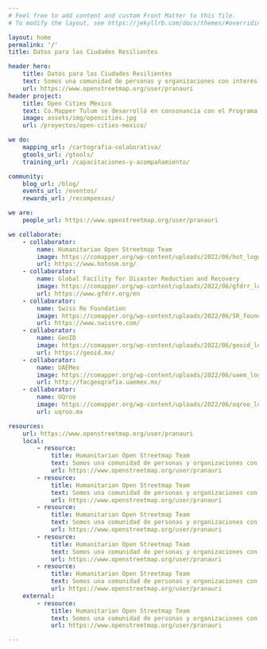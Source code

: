 ```yaml
---
# Feel free to add content and custom Front Matter to this file.
# To modify the layout, see https://jekyllrb.com/docs/themes/#overriding-theme-defaults

layout: home
permalink: '/'
title: Datos para las Ciudades Resilientes

header hero:
    title: Datos para las Ciudades Resilientes
    text: Somos una comunidad de personas y organizaciones con interés en el <strong>desarrollo y mejoramiento de datos</strong> para fortalecer la resiliencia en las sociedades y gobiernos locales.
    url: https://www.openstreetmap.org/user/pranauri
header project:
    title: Open Cities México
    text: Co.Mapper Tulum se desarrolló en consonancia con el Programa de Ciudades Resilientes de GFDRR
    image: assets/img/opencities.jpg
    url: /proyectos/open-cities-mexico/

we do:
    mapping_url: /cartografia-colaborativa/
    gtools_url: /gtools/
    training_url: /capacitaciones-y-acompañamiento/

community:
    blog_url: /blog/
    events_url: /eventos/
    rewards_url: /recompensas/

we are:
    people_url: https://www.openstreetmap.org/user/pranauri

we collaborate:
    - collaborator:
        name: Humanitarian Open Streetmap Team
        image: https://comapper.org/wp-content/uploads/2022/06/hot_logo.png
        url: https://www.hotosm.org/
    - collaborator: 
        name: Global Facility for Disaster Reduction and Recovery
        image: https://comapper.org/wp-content/uploads/2022/06/gfdrr_logo.png
        url: https://www.gfdrr.org/en
    - collaborator: 
        name: Swiss Re Foundation
        image: https://comapper.org/wp-content/uploads/2022/06/SR_foundation_logo.png
        url: https://www.swissre.com/
    - collaborator: 
        name: GeoID
        image: https://comapper.org/wp-content/uploads/2022/06/geoid_logo.png
        url: https://geoid.mx/
    - collaborator: 
        name: UAEMex
        image: https://comapper.org/wp-content/uploads/2022/06/uaem_logo.png
        url: http://facgeografia.uaemex.mx/
    - collaborator: 
        name: UQroo
        image: https://comapper.org/wp-content/uploads/2022/06/uqroo_logo-1.png
        url: uqroo.mx

resources:
    url: https://www.openstreetmap.org/user/pranauri
    local:
        - resource:
            title: Humanitarian Open Streetmap Team
            text: Somos una comunidad de personas y organizaciones con interés en el <strong>desarrollo y mejoramiento de datos</strong> para fortalecer la resiliencia en las sociedades y gobiernos locales.
            url: https://www.openstreetmap.org/user/pranauri
        - resource:
            title: Humanitarian Open Streetmap Team
            text: Somos una comunidad de personas y organizaciones con interés en el <strong>desarrollo y mejoramiento de datos</strong> para fortalecer la resiliencia en las sociedades y gobiernos locales.
            url: https://www.openstreetmap.org/user/pranauri
        - resource:
            title: Humanitarian Open Streetmap Team
            text: Somos una comunidad de personas y organizaciones con interés en el <strong>desarrollo y mejoramiento de datos</strong> para fortalecer la resiliencia en las sociedades y gobiernos locales.
            url: https://www.openstreetmap.org/user/pranauri
        - resource:
            title: Humanitarian Open Streetmap Team
            text: Somos una comunidad de personas y organizaciones con interés en el <strong>desarrollo y mejoramiento de datos</strong> para fortalecer la resiliencia en las sociedades y gobiernos locales.
            url: https://www.openstreetmap.org/user/pranauri
        - resource:
            title: Humanitarian Open Streetmap Team
            text: Somos una comunidad de personas y organizaciones con interés en el <strong>desarrollo y mejoramiento de datos</strong> para fortalecer la resiliencia en las sociedades y gobiernos locales.
            url: https://www.openstreetmap.org/user/pranauri
    external:
        - resource:
            title: Humanitarian Open Streetmap Team
            text: Somos una comunidad de personas y organizaciones con interés en el <strong>desarrollo y mejoramiento de datos</strong> para fortalecer la resiliencia en las sociedades y gobiernos locales.
            url: https://www.openstreetmap.org/user/pranauri

---
```


